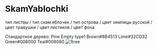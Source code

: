 # SkamYablochki
тип листвы / тип скам яблочек / тип острова / цвет землицы русской / цвет травушки / цвет листиков / цвет фона



Стандартное дерево:
Pine Empty type1 Brown#8B4513 Lime#32CD32 Green#008000 Teal#008080
![1tree](https://user-images.githubusercontent.com/57021314/134776010-887d178e-3845-4b37-af77-a213e1f4b77a.png)
